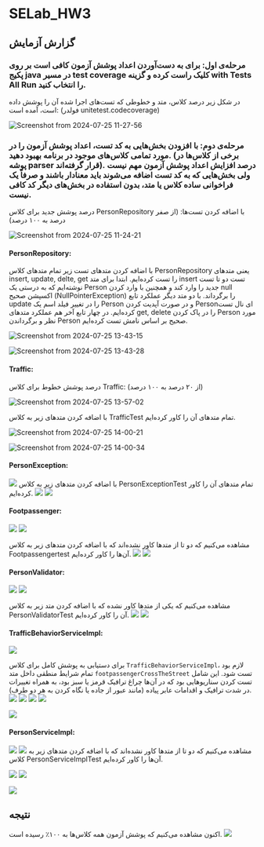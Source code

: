# SELab_HW3


## گزارش آزمایش
### مرحله‌ی اول: برای ‫به‬ ‫دست‬‫‌آوردن‬ ‫اعداد‬ ‫پوشش‬ ‫آزمون‬ ‫کافی‬ ‫است‬ ‫بر‬ ‫روی‬ ‫پکیج‬ ‫‪java‬‬ ‫در‬ ‫مسیر‬ ‫‪test‬‬ ‫کلیک‬ ‫راست‬ ‫کرده‬ ‫و‬ ‫گزینه ‬‫‪coverage‬‬ ‫‪with‬‬ ‫‪Tests‬‬ ‫‪All‬‬ ‫‪Run‬‬ ‫را‬ ‫انتخاب‬ ‫کنید‬.


   در شکل زیر درصد کلاس، متد و خطوطی که تست‌های اجرا شده آن را پوشش داده است، آمده است: (فولدر unitetest.codecoverage)

![Screenshot from 2024-07-25 11-27-56](https://github.com/user-attachments/assets/5bc58254-b971-4e92-8ae0-408a6c126d8a)


### مرحله‌ی دوم: با افزودن بخش‌هایی به کد تست، اعداد پوشش آزمون را در مورد تمامی کلاس‌های موجود در برنامه بهبود دهید. (برخی از کلاس‌ها در پوشه parser قرار گرفته‌اند). درصد افزایش اعداد پوشش آزمون مهم نیست ولی بخش‌هایی که به کد تست اضافه می‌شوند باید معنادار باشند و صرفاً یک فراخوانی ساده کلاس یا متد، بدون استفاده در بخش‌های دیگر کد کافی نیست.

درصد پوشش جدید برای کلاس PersonRepository با اضافه کردن تست‌ها: (از صفر درصد به ۱۰۰ درصد)

![Screenshot from 2024-07-25 11-24-21](https://github.com/user-attachments/assets/28f78c9f-f689-414a-b885-460283bb387c)

#### PersonRepository:  
با اضافه کردن متدهای تست زیر تمام متدهای کلاس PersonRepository یعنی متدهای insert, update, delte, get را تست کرده‌ایم. ابتدا برای متد insert تست دو تا تست نوشته‌ایم که به درستی یک Person جدید را وارد کند و همچنین با وارد کردن null اکسپشن صحیح (NullPointerException) را برگرداند. با دو متد دیگر عملکرد تابع update را در تغییر فیلد اسم یک Person و در صورت آپدیت کردن Personای نال تست کرده‌ایم. در چهار تابع آخر هم عملکرد متدهای get, delete را در پاک کردن Person مورد نظر و برگرداندن Person صحیح بر اساس نامش تست کرده‌ایم.

![Screenshot from 2024-07-25 13-43-15](https://github.com/user-attachments/assets/2e8f9948-ef95-4887-b0e1-98390391cbed)

![Screenshot from 2024-07-25 13-43-28](https://github.com/user-attachments/assets/dd27d3b9-d9cd-4fbf-b553-fb83e5b9c365)

#### Traffic:
 

درصد پوشش خطوط برای کلاس Traffic: (از ۲۰ درصد به ۱۰۰ درصد)

![Screenshot from 2024-07-25 13-57-02](https://github.com/user-attachments/assets/2e152ed8-a55d-402f-9d54-57b6da6655d3)

با اضافه کردن متدهای زیر به کلاس TrafficTest تمام متدهای آن را کاور کرده‌ایم.

![Screenshot from 2024-07-25 14-00-21](https://github.com/user-attachments/assets/8be98124-cf8f-4061-90ec-d25856bee329)

![Screenshot from 2024-07-25 14-00-34](https://github.com/user-attachments/assets/5ed4efe9-26d7-4c01-8f6b-565e9a2a6b0c)

#### PersonException:
![](https://github.com/user-attachments/assets/22f8a4df-b637-401d-ab2b-596ee23a18a5)
با اضافه کردن متدهای زیر به کلاس PersonExceptionTest تمام متدهای آن را کاور کرده‌ایم.
![](https://github.com/user-attachments/assets/3c8f6679-f767-4512-9546-9597148cb544)
![](https://github.com/user-attachments/assets/96bab95b-c615-4cc1-8f81-9b9122b86ed1)

#### Footpassenger:
![](https://github.com/user-attachments/assets/5e8f94df-5955-449b-8ef8-ba7386a5bcb6)
![](https://github.com/user-attachments/assets/826bca43-248b-4eeb-8663-e44cad619fef)

مشاهده می‌کنیم که دو تا از متدها کاور نشده‌اند که با اضافه کردن متدهای زیر به کلاس Footpassengertest آن‌ها را کاور کرده‌ایم.
![](https://github.com/user-attachments/assets/ce4d9555-639c-4a23-9eab-0b91f494685d)
![](https://github.com/user-attachments/assets/1b7234c8-a06d-40d1-b2b9-901039f42908)

#### PersonValidator:
![](https://github.com/user-attachments/assets/7654d696-3ca0-448f-930b-fa94d16fe08f)
![](https://github.com/user-attachments/assets/a9faaac5-f967-4341-91bd-a9b625076522)

مشاهده می‌کنیم که یکی از متدها کاور نشده‌ که با اضافه کردن متد زیر به کلاس PersonValidatorTest آن‌ را کاور کرده‌ایم.
![](https://github.com/user-attachments/assets/e803313e-0166-4cbd-952f-d8ff27d8690e)
![](https://github.com/user-attachments/assets/fe5c21df-310f-416d-ac64-f6dc297f66f1)

#### TrafficBehaviorServiceImpl:
![](https://github.com/user-attachments/assets/015692a4-fcf5-49c9-99eb-5eb4b04a4631)


برای دستیابی به پوشش کامل برای کلاس `TrafficBehaviorServiceImpl`، لازم بود تمام شرایط منطقی داخل متد `footpassengerCrossTheStreet` تست شود. این شامل تست کردن سناریوهایی بود که در آن‌ها چراغ ترافیک قرمز یا سبز بود، به همراه تغییرات در شدت ترافیک و اقدامات عابر پیاده (مانند عبور از جاده یا نگاه کردن به هر دو طرف).
![](https://github.com/user-attachments/assets/f10ba886-ffaa-46d3-9da4-f0cda03ddb85)
![](https://github.com/user-attachments/assets/91cb834c-6746-4aaa-a7eb-d0ffa10b05db)
![](https://github.com/user-attachments/assets/47d7adbb-5036-46e3-a880-5247b0fd9f7e)
![](https://github.com/user-attachments/assets/efd2f219-4b8b-49c3-85ff-913d8546f193)

![](https://github.com/user-attachments/assets/4f37ec45-8075-4047-953c-f9fbbd8c6930)

#### PersonServiceImpl:
![](https://github.com/user-attachments/assets/b4de57cf-b8e7-4c9b-bb82-731de3150e81)
![](https://github.com/user-attachments/assets/54ef74e6-0a90-4657-991a-809ace5d8aa3)
مشاهده می‌کنیم که دو تا از متدها کاور نشده‌اند که با اضافه کردن متدهای زیر به کلاس PersonServiceImplTest آن‌ها را کاور کرده‌ایم.

![](https://github.com/user-attachments/assets/4f20683b-7f6f-422c-959c-168e3638d5d3)
![](https://github.com/user-attachments/assets/e43f3137-7013-4444-96d7-9f30e177f035)

![](https://github.com/user-attachments/assets/c6ef73d6-e309-4798-bbbd-8ecfbccc2737)

## نتیجه
اکنون مشاهده می‌کنیم که پوشش آزمون همه کلاس‌ها به ۱۰۰٪ رسیده است.
![](https://github.com/user-attachments/assets/cff77b13-5fc5-4f62-99d0-c8b4e48b5a9d)



